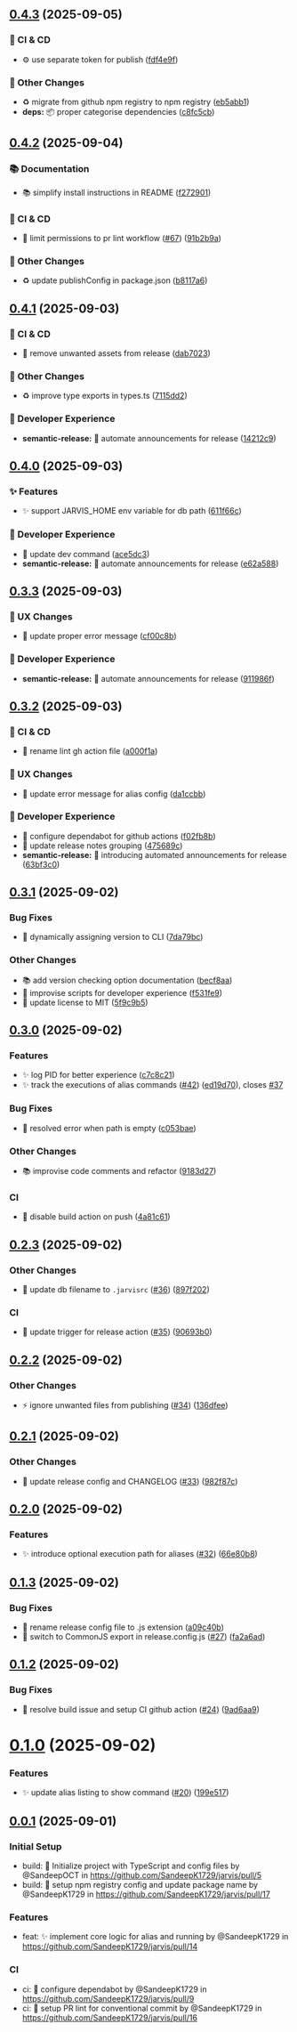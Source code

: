 ## [0.4.3](https://github.com/SandeepK1729/jarvis/compare/v0.4.2...v0.4.3) (2025-09-05)


### 🔧 CI & CD

* ⚙️ use separate token for publish ([fdf4e9f](https://github.com/SandeepK1729/jarvis/commit/fdf4e9fe561d3b32505f96a912363f2f28e8b60f))


### 🔧 Other Changes

* ♻️ migrate from github npm registry to npm registry ([eb5abb1](https://github.com/SandeepK1729/jarvis/commit/eb5abb107317ee73f908965c87ccc31e3c7af44d))
* **deps:** 📦 proper categorise dependencies ([c8fc5cb](https://github.com/SandeepK1729/jarvis/commit/c8fc5cb03e4c5a64df7fea53e671fffeb968cfa2))

## [0.4.2](https://github.com/SandeepK1729/jarvis/compare/v0.4.1...v0.4.2) (2025-09-04)


### 📚 Documentation

* 📚 simplify install instructions in README ([f272901](https://github.com/SandeepK1729/jarvis/commit/f272901f9ed58b4e0a2d40ebe2e085727ee143ec))


### 🔧 CI & CD

* 🔧 limit permissions to pr lint workflow ([#67](https://github.com/SandeepK1729/jarvis/issues/67)) ([91b2b9a](https://github.com/SandeepK1729/jarvis/commit/91b2b9abc7c4603095b18c65590e1cd4124828e2))


### 🔧 Other Changes

* ♻️ update publishConfig in package.json ([b8117a6](https://github.com/SandeepK1729/jarvis/commit/b8117a637f96b7f9f21f4e7c1ad15f13c1b68be7))

## [0.4.1](https://github.com/SandeepK1729/jarvis/compare/v0.4.0...v0.4.1) (2025-09-03)


### 🔧 CI & CD

* 🔧 remove unwanted assets from release ([dab7023](https://github.com/SandeepK1729/jarvis/commit/dab7023a75efd5ce2a42c6dd3fe26d8c3f30dc45))


### 🔧 Other Changes

* ♻️ improve type exports in types.ts ([7115dd2](https://github.com/SandeepK1729/jarvis/commit/7115dd29c34b5ef396a2ea788f808da62c19a256))


### 🔧 Developer Experience

* **semantic-release:** 🔧 automate announcements for release ([14212c9](https://github.com/SandeepK1729/jarvis/commit/14212c9414f929bccdcc41c6b6fd44243fe64549))

## [0.4.0](https://github.com/SandeepK1729/jarvis/compare/v0.3.3...v0.4.0) (2025-09-03)


### ✨ Features

* ✨ support JARVIS_HOME env variable for db path ([611f66c](https://github.com/SandeepK1729/jarvis/commit/611f66c4a2f159a51d3e43b825a829a432a1951c))


### 🔧 Developer Experience

* 🔧 update dev command ([ace5dc3](https://github.com/SandeepK1729/jarvis/commit/ace5dc3d8dd862cce6a655a89a9b827cab4e10d4))
* **semantic-release:** 🔧 automate announcements for release ([e62a588](https://github.com/SandeepK1729/jarvis/commit/e62a588039c83c4161b5a2a71057e63200f05141))

## [0.3.3](https://github.com/SandeepK1729/jarvis/compare/v0.3.2...v0.3.3) (2025-09-03)


### 🎨 UX Changes

* 💄 update proper error message ([cf00c8b](https://github.com/SandeepK1729/jarvis/commit/cf00c8b0de014bd29e5c512b41393375adc2f7c5))


### 🔧 Developer Experience

* **semantic-release:** 🔧 automate announcements for release ([911986f](https://github.com/SandeepK1729/jarvis/commit/911986f75e2705c2ca182f13913bf076b4aa393e))

## [0.3.2](https://github.com/SandeepK1729/jarvis/compare/v0.3.1...v0.3.2) (2025-09-03)


### 🔧 CI & CD

* 🔧 rename lint gh action file ([a000f1a](https://github.com/SandeepK1729/jarvis/commit/a000f1a05acc8c6f222fcdb295b69825d1ead87e))


### 🎨 UX Changes

* 💄 update error message for alias config ([da1ccbb](https://github.com/SandeepK1729/jarvis/commit/da1ccbb872cd2007fa26979fff691823b6db2163))


### 🔧 Developer Experience

* 🔧 configure dependabot for github actions ([f02fb8b](https://github.com/SandeepK1729/jarvis/commit/f02fb8bc5464b7377d032fc70b15126c96df1617))
* 🔧 update release notes grouping ([475689c](https://github.com/SandeepK1729/jarvis/commit/475689c20634e427ec5f6318edf6d296b29cb56d))
* **semantic-release:** 🔧 introducing automated announcements for release ([63bf3c0](https://github.com/SandeepK1729/jarvis/commit/63bf3c0390961ad2d6d531b536044ae0ace2c2cb))

## [0.3.1](https://github.com/SandeepK1729/jarvis/compare/v0.3.0...v0.3.1) (2025-09-02)


### Bug Fixes

* 🐛 dynamically assigning version to CLI ([7da79bc](https://github.com/SandeepK1729/jarvis/commit/7da79bc960fe4fbdc2d36db2317831a9093948f7))


### Other Changes

* 📚 add version checking option documentation ([becf8aa](https://github.com/SandeepK1729/jarvis/commit/becf8aadd150802f3a7636623252625bc43d82c5))
* 🔧 improvise scripts for developer experience ([f531fe9](https://github.com/SandeepK1729/jarvis/commit/f531fe9331360b018ee272bef070db5523801492))
* 🔧 update license to MIT ([5f9c9b5](https://github.com/SandeepK1729/jarvis/commit/5f9c9b591ae4a39413f8139e671000ab85ba1ec7))

## [0.3.0](https://github.com/SandeepK1729/jarvis/compare/v0.2.3...v0.3.0) (2025-09-02)


### Features

* ✨ log PID for better experience ([c7c8c21](https://github.com/SandeepK1729/jarvis/commit/c7c8c21f6274279a4c8f721fbfa3755fc518cc50))
* ✨ track the executions of alias commands ([#42](https://github.com/SandeepK1729/jarvis/issues/42)) ([ed19d70](https://github.com/SandeepK1729/jarvis/commit/ed19d70c45540fe206865da9143e06cd92ffb631)), closes [#37](https://github.com/SandeepK1729/jarvis/issues/37)


### Bug Fixes

* 🐛 resolved error when path is empty ([c053bae](https://github.com/SandeepK1729/jarvis/commit/c053bae23c24f5513abfde8a16a647d7be1e95a8))


### Other Changes

* 📚 improvise code comments and refactor ([9183d27](https://github.com/SandeepK1729/jarvis/commit/9183d27bbb3a5ba508cdeaeb5c174c1167931e7f))


### CI

* 🔧 disable build action on push ([4a81c61](https://github.com/SandeepK1729/jarvis/commit/4a81c61d9085d253225dc00d4564c2a7102b7a7f))

## [0.2.3](https://github.com/SandeepK1729/jarvis/compare/v0.2.2...v0.2.3) (2025-09-02)


### Other Changes

* 🔧 update db filename to `.jarvisrc` ([#36](https://github.com/SandeepK1729/jarvis/issues/36)) ([897f202](https://github.com/SandeepK1729/jarvis/commit/897f202844ed1a703954cf6c387b89c286257bc6))


### CI

* 🔧 update trigger for release action ([#35](https://github.com/SandeepK1729/jarvis/issues/35)) ([90693b0](https://github.com/SandeepK1729/jarvis/commit/90693b064dc281cdaab1ab27b6404b342e73555a))

## [0.2.2](https://github.com/SandeepK1729/jarvis/compare/v0.2.1...v0.2.2) (2025-09-02)


### Other Changes

* ⚡ ignore unwanted files from publishing ([#34](https://github.com/SandeepK1729/jarvis/issues/34)) ([136dfee](https://github.com/SandeepK1729/jarvis/commit/136dfee4f9702c1bae2a3c75b2a47a85122afe6c))

## [0.2.1](https://github.com/SandeepK1729/jarvis/compare/v0.2.0...v0.2.1) (2025-09-02)


### Other Changes

* 🔧 update release config and CHANGELOG ([#33](https://github.com/SandeepK1729/jarvis/issues/33)) ([982f87c](https://github.com/SandeepK1729/jarvis/commit/982f87caeb04ca3b6e2528d2b5438bcbc357f953))

## [0.2.0](https://github.com/SandeepK1729/jarvis/compare/v0.1.3...v0.2.0) (2025-09-02)


### Features

* ✨ introduce optional execution path for aliases ([#32](https://github.com/SandeepK1729/jarvis/issues/32)) ([66e80b8](https://github.com/SandeepK1729/jarvis/commit/66e80b8475f9a2313e9bdf7754e257c5f24261bc))

## [0.1.3](https://github.com/SandeepK1729/jarvis/compare/v0.1.2...v0.1.3) (2025-09-02)


### Bug Fixes

* 🐛 rename release config file to .js extension ([a09c40b](https://github.com/SandeepK1729/jarvis/commit/a09c40b9d742dbf1a1e6d5ee826ff16402cf7c2d))
* 🐛 switch to CommonJS export in release.config.js ([#27](https://github.com/SandeepK1729/jarvis/issues/27)) ([fa2a6ad](https://github.com/SandeepK1729/jarvis/commit/fa2a6ad4ef284f08d8f47bca1142af7809b56cfa))

## [0.1.2](https://github.com/SandeepK1729/jarvis/compare/v0.1.1...v0.1.2) (2025-09-02)


### Bug Fixes

* 🐛 resolve build issue and setup CI github action  ([#24](https://github.com/SandeepK1729/jarvis/issues/24)) ([9ad6aa9](https://github.com/SandeepK1729/jarvis/commit/9ad6aa955e43fff280bd5a71511a19b46c7e8149))

# [0.1.0](https://github.com/SandeepK1729/jarvis/compare/v0.0.1...v0.1.0) (2025-09-02)


### Features

* ✨ update alias listing to show command ([#20](https://github.com/SandeepK1729/jarvis/issues/20)) ([199e517](https://github.com/SandeepK1729/jarvis/commit/199e517b705fa128ea3d9ae7e0b26f3e50a24aaf))

## [0.0.1](https://github.com/SandeepK1729/jarvis/releases/tag/v0.0.1) (2025-09-01)

### Initial Setup

* build: 🔧 Initialize project with TypeScript and config files by @SandeepOCT in https://github.com/SandeepK1729/jarvis/pull/5
* build: 🔧 setup npm registry config and update package name by @SandeepK1729 in https://github.com/SandeepK1729/jarvis/pull/17

### Features

* feat: ✨ implement core logic for alias and running by @SandeepK1729 in https://github.com/SandeepK1729/jarvis/pull/14

### CI

* ci: 🔧 configure dependabot by @SandeepK1729 in https://github.com/SandeepK1729/jarvis/pull/9
* ci: 🔧 setup PR lint for conventional commit by @SandeepK1729 in https://github.com/SandeepK1729/jarvis/pull/16
